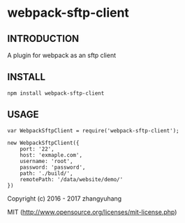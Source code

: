 # webpack-sftp-client

## INTRODUCTION

A plugin for webpack as an sftp client

## INSTALL

```
npm install webpack-sftp-client
```

## USAGE

```
var WebpackSftpClient = require('webpack-sftp-client');

new WebpackSftpClient({
    port: '22',
    host: 'exmaple.com',
    username: 'root',
    password: 'password',
    path: './build/',
    remotePath: '/data/website/demo/'
})
```

Copyright (c) 2016 - 2017 zhangyuhang

MIT (http://www.opensource.org/licenses/mit-license.php)
